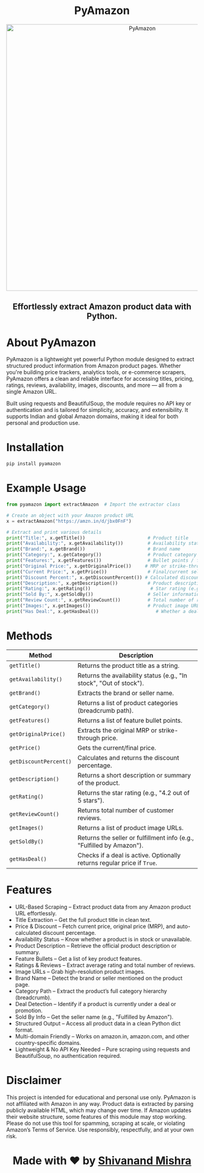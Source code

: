 <h1 align="center"><b>PyAmazon</b></h1>

<p align="center"><img src="https://graph.org/file/8104985cc47599f76467c-f5774b7caeecabfa56.jpg" alt="PyAmazon" width="700"></p>

<h2 align="center">Effortlessly extract Amazon product data with Python.</h3>

# About PyAmazon
PyAmazon is a lightweight yet powerful Python module designed to extract structured product information from Amazon product pages. Whether you're building price trackers, analytics tools, or e-commerce scrapers, PyAmazon offers a clean and reliable interface for accessing titles, pricing, ratings, reviews, availability, images, discounts, and more — all from a single Amazon URL.

Built using requests and BeautifulSoup, the module requires no API key or authentication and is tailored for simplicity, accuracy, and extensibility. It supports Indian and global Amazon domains, making it ideal for both personal and production use.

# Installation
```bash
pip install pyamazon
```

# Example Usage
```python
from pyamazon import extractAmazon  # Import the extractor class

# Create an object with your Amazon product URL
x = extractAmazon("https://amzn.in/d/jbx0FnF")

# Extract and print various details
print("Title:", x.getTitle())                       # Product title
print("Availability:", x.getAvailability())         # Availability status (e.g., "In stock")
print("Brand:", x.getBrand())                       # Brand name
print("Category:", x.getCategory())                 # Product category / breadcrumb
print("Features:", x.getFeatures())                 # Bullet points / features
print("Original Price:", x.getOriginalPrice())     # MRP or strike-through price
print("Current Price:", x.getPrice())               # Final/current selling price
print("Discount Percent:", x.getDiscountPercent()) # Calculated discount percentage
print("Description:", x.getDescription())           # Product description
print("Rating:", x.getRating())                      # Star rating (e.g., "4.3 out of 5 stars")
print("Sold By:", x.getSoldBy())                    # Seller information
print("Review Count:", x.getReviewCount())          # Total number of reviews
print("Images:", x.getImages())                     # Product image URLs
print("Has Deal:", x.getHasDeal())                     # Whether a deal badge is shown
```

# Methods
| Method                             | Description                                                             |
| ---------------------------------- | ----------------------------------------------------------------------- |
| `getTitle()`                       | Returns the product title as a string.                                  |
| `getAvailability()`                | Returns the availability status (e.g., "In stock", "Out of stock").     |
| `getBrand()`                       | Extracts the brand or seller name.                                      |
| `getCategory()`                    | Returns a list of product categories (breadcrumb path).                 |
| `getFeatures()`                    | Returns a list of feature bullet points.                                |
| `getOriginalPrice()`               | Extracts the original MRP or strike-through price.                      |
| `getPrice()`                       | Gets the current/final price.                                           |
| `getDiscountPercent()`             | Calculates and returns the discount percentage.                         |
| `getDescription()`                 | Returns a short description or summary of the product.                  |
| `getRating()`                      | Returns the star rating (e.g., "4.2 out of 5 stars").                   |
| `getReviewCount()`                 | Returns total number of customer reviews.                               |
| `getImages()`                      | Returns a list of product image URLs.                                   |
| `getSoldBy()`                      | Returns the seller or fulfillment info (e.g., "Fulfilled by Amazon").   |
| `getHasDeal()`                     | Checks if a deal is active. Optionally returns regular price if `True`. |

#  Features
- URL-Based Scraping – Extract product data from any Amazon product URL effortlessly.
- Title Extraction – Get the full product title in clean text.
- Price & Discount – Fetch current price, original price (MRP), and auto-calculated discount percentage.
- Availability Status – Know whether a product is in stock or unavailable.
- Product Description – Retrieve the official product description or summary.
- Feature Bullets – Get a list of key product features.
- Ratings & Reviews – Extract average rating and total number of reviews.
- Image URLs – Grab high-resolution product images.
- Brand Name – Detect the brand or seller mentioned on the product page.
- Category Path – Extract the product’s full category hierarchy (breadcrumb).
- Deal Detection – Identify if a product is currently under a deal or promotion.
- Sold By Info – Get the seller name (e.g., "Fulfilled by Amazon").
- Structured Output – Access all product data in a clean Python dict format.
- Multi-domain Friendly – Works on amazon.in, amazon.com, and other country-specific domains.
- Lightweight & No API Key Needed – Pure scraping using requests and BeautifulSoup, no authentication required.

# Disclaimer
This project is intended for educational and personal use only.
PyAmazon is not affiliated with Amazon in any way.
Product data is extracted by parsing publicly available HTML, which may change over time.
If Amazon updates their website structure, some features of this module may stop working.
Please do not use this tool for spamming, scraping at scale, or violating Amazon’s Terms of Service.
Use responsibly, respectfully, and at your own risk.

<h1 align="center">Made with ❤️ by <a href="https://github.com/xemishra">Shivanand Mishra</a></h1>
